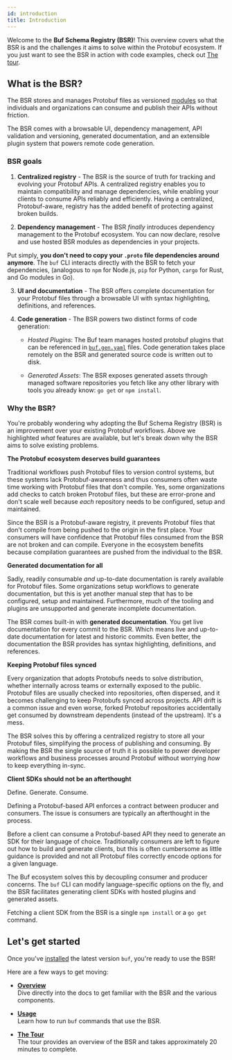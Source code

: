 ```yaml
---
id: introduction
title: Introduction
---
```


Welcome to the **Buf Schema Registry (BSR)**! This overview covers what the BSR is and the challenges it aims to solve within the Protobuf ecosystem. If you just want to see the BSR in action with code examples, check out [The tour](../tour/introduction.md).

## What is the BSR?

The BSR stores and manages Protobuf files as versioned [modules](overview.md#modules) so that individuals and organizations can consume and publish their APIs without friction.

The BSR comes with a browsable UI, dependency management, API validation and versioning, generated documentation, and an extensible plugin system that powers remote code generation.

### BSR goals

1. **Centralized registry** - The BSR is the source of truth for tracking and evolving your Protobuf APIs. A centralized registry enables you to maintain compatibility and manage dependencies, while enabling your clients to consume APIs reliably and efficiently. Having a centralized, Protobuf-aware, registry has the added benefit of protecting against broken builds.

2. **Dependency management** - The BSR _finally_ introduces dependency management to the Protobuf ecosystem. You can now declare, resolve and use hosted BSR modules as dependencies in your projects.

  Put simply, **you don't need to copy your `.proto` file dependencies around anymore**. The `buf` CLI interacts directly with the BSR to fetch your dependencies, (analogous to `npm` for Node.js, `pip` for Python, `cargo` for Rust, and Go modules in Go).

3. **UI and documentation** - The BSR offers complete documentation for your Protobuf files through a browsable UI with syntax highlighting, definitions, and references.

4. **Code generation** - The BSR powers two distinct forms of code generation:

    - *Hosted Plugins*: The Buf team manages hosted protobuf plugins that can be referenced in [`buf.gen.yaml`][buf-gen-yaml] files. Code generation takes place remotely on the BSR and generated source code is written out to disk.
    
    - *Generated Assets*: The BSR exposes generated assets through managed software repositories you fetch like any other library with tools you already know: `go get` or `npm install`. 

### Why the BSR?

You're probably wondering why adopting the Buf Schema Registry (BSR) is an improvement over your existing Protobuf workflows. Above we highlighted *what* features are available, but let's break down why the BSR aims to solve existing problems.

**The Protobuf ecosystem deserves build guarantees**

Traditional workflows push Protobuf files to version control systems, but these systems lack Protobuf-awareness and thus consumers often waste time working with Protobuf files that don't compile. Yes, some organizations add checks to catch broken Protobuf files, but these are error-prone and don't scale well because *each* repository needs to be configured, setup and maintained.

Since the BSR is a Protobuf-aware registry, it prevents Protobuf files that don't compile from being pushed to the origin in the first place. Your consumers will have confidence that Protobuf files consumed from the BSR are not broken and can compile. Everyone in the ecosystem benefits because compilation guarantees are pushed from the individual to the BSR.

**Generated documentation for all**

Sadly, readily consumable *and* up-to-date documentation is rarely available for Protobuf files. Some organizations setup workflows to generate documentation, but this is yet another manual step that has to be configured, setup and maintained. Furthermore, much of the tooling and plugins are unsupported and generate incomplete documentation.

The BSR comes built-in with **generated documentation**. You get live documentation for every commit to the BSR. Which means live and up-to-date documentation for latest and historic commits. Even better, the documentation the BSR provides has syntax highlighting, definitions, and references.

**Keeping Protobuf files synced**

Every organization that adopts Protobufs needs to solve distribution, whether internally across teams or externally exposed to the public. Protobuf files are usually checked into repositories, often dispersed, and it becomes challenging to keep Protobufs synced across projects. API drift is a common issue and even worse, forked Protobuf repositories accidentally get consumed by downstream dependents (instead of the upstream). It's a mess.

The BSR solves this by offering a centralized registry to store all your Protobuf files, simplifying the process of publishing and consuming. By making the BSR the single source of truth it is possible to power developer workflows and business processes around Protobuf without worrying *how* to keep everything in-sync.

**Client SDKs should not be an afterthought**

Define. Generate. Consume.

Defining a Protobuf-based API enforces a contract between producer and consumers. The issue is consumers are typically an afterthought in the process.

Before a client can consume a Protobuf-based API they need to generate an SDK for their language of choice. Traditionally consumers are left to figure out how to build and generate clients, but this is often cumbersome as little guidance is provided and not all Protobuf files correctly encode options for a given language.

The Buf ecosystem solves this by decoupling consumer and producer concerns. The `buf` CLI can modify language-specific options on the fly, and the BSR facilitates generating client SDKs with hosted plugins and generated assets.

Fetching a client SDK from the BSR is a single `npm install` or a `go get` command.

## Let's get started

Once you've [installed](../installation.md) the latest version `buf`, you're ready to use the BSR!

Here are a few ways to get moving:

  - **[Overview](overview.md)** <br/>
    Dive directly into the docs to get familiar with the BSR and the various components.

  - **[Usage](usage.md)** <br/>
    Learn how to run `buf` commands that use the BSR.

  - **[The Tour](../tour/introduction.md)** <br/>
    The tour provides an overview of the BSR and takes approximately 20 minutes to complete.


[buf-gen-yaml]: /configuration/v1/buf-gen-yaml#plugins
